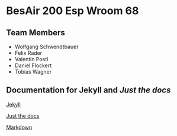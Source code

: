 # BesAir 200 Esp Wroom 68

## Team Members

-   Wolfgang Schwendtbauer
-   Felix Rader
-   Valentin Postl
-   Daniel Flockert
-   Tobias Wagner

## Documentation for Jekyll and _Just the docs_

[Jekyll](https://jekyllrb.com/docs/)

[Just the docs](https://just-the-docs.github.io/just-the-docs/)

[Markdown](https://www.markdownguide.org/cheat-sheet/)
